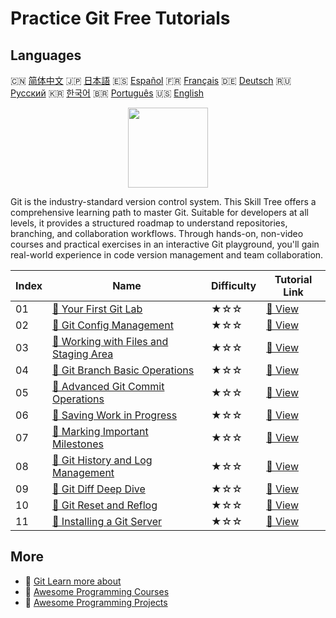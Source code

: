 # Practice Git Free Tutorials

## Languages

🇨🇳 [简体中文](README_zh.md) 🇯🇵 [日本語](README_ja.md) 🇪🇸 [Español](README_es.md) 🇫🇷 [Français](README_fr.md) 🇩🇪 [Deutsch](README_de.md) 🇷🇺 [Русский](README_ru.md) 🇰🇷 [한국어](README_ko.md) 🇧🇷 [Português](README_pt.md) 🇺🇸 [English](README.md) 

<div align="center">
<img width="128px" src="https://file.labex.io/path/mlkFQS0wjouP.png">
</div>

Git is the industry-standard version control system. This Skill Tree offers a comprehensive learning path to master Git. Suitable for developers at all levels, it provides a structured roadmap to understand repositories, branching, and collaboration workflows. Through hands-on, non-video courses and practical exercises in an interactive Git playground, you'll gain real-world experience in code version management and team collaboration.

|   Index | Name                                                                                                                   | Difficulty   | Tutorial Link                                                                           |
|---------|------------------------------------------------------------------------------------------------------------------------|--------------|-----------------------------------------------------------------------------------------|
|      01 | [📖 Your First Git Lab](https://labex.io/en/tutorials/git-your-first-git-lab-92739)                                    | ★☆☆          | [🔗 View](https://labex.io/en/tutorials/git-your-first-git-lab-92739)                   |
|      02 | [📖 Git Config Management](https://labex.io/en/tutorials/git-git-config-management-385164)                             | ★☆☆          | [🔗 View](https://labex.io/en/tutorials/git-git-config-management-385164)               |
|      03 | [📖 Working with Files and Staging Area](https://labex.io/en/tutorials/git-working-with-files-and-staging-area-387457) | ★☆☆          | [🔗 View](https://labex.io/en/tutorials/git-working-with-files-and-staging-area-387457) |
|      04 | [📖 Git Branch Basic Operations](https://labex.io/en/tutorials/git-git-branch-basic-operations-385163)                 | ★☆☆          | [🔗 View](https://labex.io/en/tutorials/git-git-branch-basic-operations-385163)         |
|      05 | [📖 Advanced Git Commit Operations](https://labex.io/en/tutorials/git-advanced-git-commit-operations-387471)           | ★☆☆          | [🔗 View](https://labex.io/en/tutorials/git-advanced-git-commit-operations-387471)      |
|      06 | [📖 Saving Work in Progress](https://labex.io/en/tutorials/git-saving-work-in-progress-387492)                         | ★☆☆          | [🔗 View](https://labex.io/en/tutorials/git-saving-work-in-progress-387492)             |
|      07 | [📖 Marking Important Milestones](https://labex.io/en/tutorials/git-marking-important-milestones-387493)               | ★☆☆          | [🔗 View](https://labex.io/en/tutorials/git-marking-important-milestones-387493)        |
|      08 | [📖 Git History and Log Management](https://labex.io/en/tutorials/git-git-history-and-log-management-387490)           | ★☆☆          | [🔗 View](https://labex.io/en/tutorials/git-git-history-and-log-management-387490)      |
|      09 | [📖 Git Diff Deep Dive](https://labex.io/en/tutorials/git-git-diff-deep-dive-387489)                                   | ★☆☆          | [🔗 View](https://labex.io/en/tutorials/git-git-diff-deep-dive-387489)                  |
|      10 | [📖 Git Reset and Reflog](https://labex.io/en/tutorials/git-git-reset-and-reflog-387491)                               | ★☆☆          | [🔗 View](https://labex.io/en/tutorials/git-git-reset-and-reflog-387491)                |
|      11 | [📖 Installing a Git Server](https://labex.io/en/tutorials/git-installing-a-git-server-299593)                         | ★☆☆          | [🔗 View](https://labex.io/en/tutorials/git-installing-a-git-server-299593)             |

## More

- 🔗 [Git Learn more about](https://labex.io/en/skilltrees/git)
- 🔗 [Awesome Programming Courses](https://github.com/labex-labs/awesome-programming-courses)
- 🔗 [Awesome Programming Projects](https://github.com/labex-labs/awesome-programming-projects)

